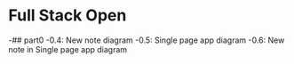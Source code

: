 # Full Stack Open
  -## part0
    -0.4: New note diagram
    -0.5: Single page app diagram
    -0.6: New note in Single page app diagram
